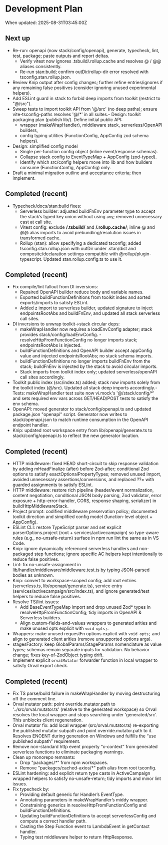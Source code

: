 # Development Plan

When updated: 2025-08-31T03:45:00Z

## Next up

- Re-run: openapi (now stack/config/openapi), generate, typecheck, lint, test, package; paste outputs and report deltas.
  - Verify vitest now ignores .tsbuild/.rollup.cache and resolves @ / @@ aliases consistently.
  - Re-run stan:build; confirm outDir/rollup-dir error resolved with tsconfig.stan.rollup.json.
- Review Knip output after config changes; further refine entries/ignores if
  any remaining false positives (consider ignoring unused experimental helpers).
- Add ESLint guard in stack to forbid deep imports from toolkit (restrict to "@/src").
- Sweep tests to import toolkit API from '@/src' (no deep paths); ensure vite-tsconfig-paths resolves '@/\*' in all suites.- Design: toolkit packaging plan (publish lib/). Define initial public API:
  - wrapper (makeWrapHandler), middleware stack, serverless/OpenAPI builders,
  - config typing utilities (FunctionConfig, AppConfig zod schema helpers).
- Design: simplified config model
  - Single per-function config object (inline event/response schemas).
  - Collapse stack config to EventTypeMap + AppConfig (zod-typed).
  - Identify which src/config helpers move into lib and how builders consume
    (FunctionConfig, AppConfig) only.
- Draft a minimal migration outline and acceptance criteria; then implement.

## Completed (recent)

- Typecheck/docs/stan:build fixes:
  - Serverless builder: adjusted buildFnEnv parameter type to accept the stack’s
    typed key union without using `any`; removed unnecessary cast at call site.
  - Vitest config: exclude **/.tsbuild/** and **/.rollup.cache/**; inline @ and @@
    alias imports to avoid prebundling/resolution issues in transformed cache.
  - Rollup (stan): allow specifying a dedicated tsconfig; added tsconfig.stan.rollup.json
    with outDir under .stan/dist and composite/declaration settings compatible
    with @rollup/plugin-typescript. Updated stan.rollup.config.ts to use it.

## Completed (recent)

- Fix compile/lint fallout from DI inversions:
  - Repaired OpenAPI builder reduce body and variable names.
  - Exported buildFunctionDefinitions from toolkit index and sorted exports/imports to satisfy ESLint.
  - Added z import to serverless builder, updated signature to inject endpointsRootAbs and buildFnEnv, and updated all stack serverless call sites.
- DI inversions to unwrap toolkit→stack circular deps:
  - makeWrapHandler now requires a loadEnvConfig adapter; stack provides stack/config/loadEnvConfig.  - resolveHttpFromFunctionConfig no longer imports stack; endpointsRootAbs is injected.
  - buildFunctionDefinitions and OpenAPI builder accept appConfig value and injected endpointsRootAbs; no stack schema imports.
  - buildFunctionDefinitions no longer imports buildFnEnv from the stack; buildFnEnv is injected by the stack to avoid circular imports.
  - Stack imports from toolkit index only; updated serverless/openAPI call sites accordingly.
- Toolkit public index (src/index.ts) added; stack now imports solely from the
  toolkit index (@/src). Updated all stack deep imports accordingly.- Tests: makeWrapHandler test suite now vi.mock's '@/stack/config/\*' and sets
  required env vars across GET/HEAD/POST tests to satisfy the env schema.
- OpenAPI: moved generator to stack/config/openapi.ts and updated package.json
  "openapi" script. Generator now writes to stack/openapi.json to match runtime
  consumption in the OpenAPI endpoint handler.
- Knip: updated root workspace entry from lib/openapi/generate.ts to
  stack/config/openapi.ts to reflect the new generator location.

## Completed (recent)

- HTTP middleware: fixed HEAD short-circuit to skip response validation by
  adding mHeadFinalize (after) before Zod-after; conditional Zod options to
  satisfy exactOptionalPropertyTypes; removed unused import, avoided
  unnecessary assertions/conversions, and replaced ??= with guarded
  assignments to satisfy ESLint.
- HTTP middleware: restore rich pipeline (header/event normalization, content
  negotiation, conditional JSON body parsing, Zod validator, error exposure +
  http-error-handler, CORS, response shaping, serializer) in buildHttpMiddlewareStack.
- Project prompt: codified middleware preservation policy; documented toolkit
  direction and simplified config model (function-level object + AppConfig).
- ESLint CLI: restore TypeScript parser and set explicit parserOptions.project
  (root + services/activecampaign) so type-aware rules (e.g., no-unsafe-return)
  surface in npm run lint the same as in VS Code.
- Knip: ignore dynamically referenced serverless handlers and non-packaged step
  functions; ignore specific AC helpers kept intentionally to reduce false positives.
- Lint: fix no-unsafe-assignment in lib/handler/middleware/middleware.test.ts
  by typing JSON-parsed bodies as unknown.
- Knip: convert to workspace-scoped config; add root entries (serverless.ts,
  lib/openapi/generate.ts), service entry (services/activecampaign/src/index.ts),
  and ignore generated/test helpers to reduce false positives.
- Resolve TS/lint issues:
  - Add BaseEventTypeMap import and drop unused Zod\* types in
    resolveHttpFromFunctionConfig; tidy imports in OpenAPI & Serverless builders.
  - Align custom-fields-and-values wrappers to generated arities and make
    unused opts explicit with `void opts;`.
- Wrappers: make unused requestFn options explicit with `void opts;` and
  align to generated client arities (remove unsupported options args).
- stagesFactory: keep GlobalParams/StageParams nomenclature as value types;
  schemas remain separate inputs for validation. No behavior change; fixes
  key-of-ZodObject typing drift.
- Implement explicit `orvalMutator` forwarder function in local wrapper to satisfy Orval export check.

## Completed (recent)

- Fix TS parse/build failure in makeWrapHandler by moving destructuring off the comment line.
- Orval mutator path: point override.mutator.path to '../src/orval.mutator.ts'
  (relative to the generated workspace) so Orval resolves the local wrapper and
  stops searching under 'generated/src'. This unblocks client regeneration.
- Orval mutator fix: add local wrapper (src/orval.mutator.ts) re-exporting the
  published mutator subpath and point override.mutator.path to it. Resolves
  ENOENT during generation on Windows and fulfills the “use published subpath”
  requirement.
- Remove non-standard http event property “x-context” from generated
  serverless functions to eliminate packaging warnings.
- Clean up monorepo remnants:
  - Drop "packages/\*" from npm workspaces.
  - Remove "packages/cached-axios/\*" path alias from root tsconfig.
- ESLint hardening: add explicit return type casts in ActiveCampaign wrapped
  helpers to satisfy no-unsafe-return; tidy imports and minor lint issues.
- Fix typecheck by:
  - Providing default generic for Handler’s EventType.
  - Annotating parameters in makeWrapHandler’s middy wrapper.
  - Constraining generics in resolveHttpFromFunctionConfig and
    buildFunctionDefinitions.
  - Updating buildFunctionDefinitions to accept serverlessConfig and compute
    a correct handler path.
  - Casting the Step Function event to LambdaEvent in getContact handler.
  - Typing test middleware helper to return HttpResponse.
